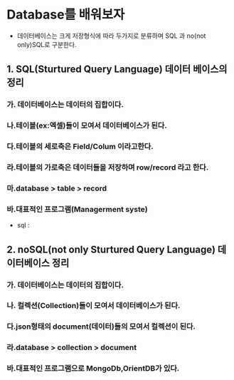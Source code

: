 # Database를 배워보자
- 데이터베이스는 크게 저장형식에 따라 두가지로 분류하며 	SQL 과 no(not only)SQL로 구분한다.


## 1. SQL(Sturtured Query Language) 데이터 베이스의 정리
### 가. 데이터베이스는 데이터의 집합이다.
### 나.테이블(ex:엑셀)들이 모여서 데이터베이스가 된다.
### 다.테이블의 세로축은 Field/Colum 이라고한다.
### 라.테이블의 가로축은 데이터들을 저장하며 row/record 라고 한다.
### 마.database > table > record
### 바.대표적인 프로그램(Managerment syste)
- sql :
## 2. noSQL(not only Sturtured Query Language) 데이터베이스 정리
### 가. 데이터베이스는 데이터의 집합이다.
### 나. 컬렉션(Collection)들이 모여서 데이터베이스가 된다.
### 다.json형태의 document(데이터)들의 모여서 컬렉션이 된다.
### 라.database > collection > document
### 바.대표적인 프로그램으로 MongoDb,OrientDB가 있다.